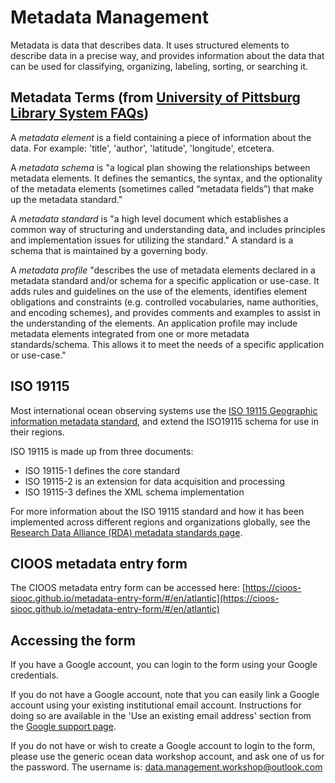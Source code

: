 # Metadata Management
Metadata is data that describes data. It uses structured elements to describe data in a precise way, and provides information about the data that can be used for classifying, organizing, labeling, sorting, or searching it. 

## Metadata Terms (from [University of Pittsburg Library System FAQs](https://pitt.libanswers.com/faq/214800))

A *metadata element* is a field containing a piece of information about the data. For example: 'title', 'author', 'latitude', 'longitude', etcetera.

A *metadata schema* is "a logical plan showing the relationships between metadata elements. It defines the semantics, the syntax, and the optionality of the metadata elements (sometimes called “metadata fields”) that make up the metadata standard."

A *metadata standard* is "a high level document which establishes a common way of structuring and understanding data, and includes principles and implementation issues for utilizing the standard." A standard is a schema that is maintained by a governing body.

A *metadata profile* "describes the use of metadata elements declared in a metadata standard and/or schema for a specific application or use-case. It adds rules and guidelines on the use of the elements, identifies element obligations and constraints (e.g. controlled vocabularies, name authorities, and encoding schemes), and provides comments and examples to assist in the understanding of the elements. An application profile may include metadata elements integrated from one or more metadata standards/schema. This allows it to meet the needs of a specific application or use-case."

## ISO 19115
Most international ocean observing systems use the [ISO 19115 Geographic information metadata standard](https://www.iso.org/standard/53798.html), and extend the ISO19115 schema for use in their regions. 

ISO 19115 is made up from three documents:
* ISO 19115-1 defines the core standard
* ISO 19115-2 is an extension for data acquisition and processing
* ISO 19115-3 defines the XML schema implementation

For more information about the ISO 19115 standard and how it has been implemented across different regions and organizations globally, see the [Research Data Alliance (RDA) metadata standards page](https://rdamsc.bath.ac.uk/msc/m22).

## CIOOS metadata entry form

The CIOOS metadata entry form can be accessed here:
[https://cioos-siooc.github.io/metadata-entry-form/#/en/atlantic](https://cioos-siooc.github.io/metadata-entry-form/#/en/atlantic)

## Accessing the form

If you have a Google account, you can login to the form using your Google credentials.

If you do not have a Google account, note that you can easily link a Google account using your existing institutional email account. Instructions for doing so are available in the 'Use an existing email address' section from the [Google support page](https://support.google.com/accounts/answer/27441?hl=en).

If you do not have or wish to create a Google account to login to the form, please use the generic ocean data workshop account, and ask one of us for the password. The username is:
data.management.workshop@outlook.com

